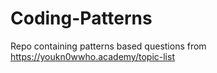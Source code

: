 # Coding-Patterns
Repo containing patterns based questions from https://youkn0wwho.academy/topic-list
